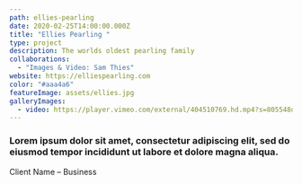 ```yaml
---
path: ellies-pearling
date: 2020-02-25T14:00:00.000Z
title: "Ellies Pearling "
type: project
description: The worlds oldest pearling family
collaborations:
  - "Images & Video: Sam Thies"
website: https://elliespearling.com
color: "#aaa4a6"
featureImage: assets/ellies.jpg
galleryImages:
  - video: https://player.vimeo.com/external/404510769.hd.mp4?s=805548d41efc30529badac48e09492efe83e8354&profile_id=175
---
```

### Lorem ipsum dolor sit amet, consectetur adipiscing elit, sed do eiusmod tempor incididunt ut labore et dolore magna aliqua.

Client Name – Business